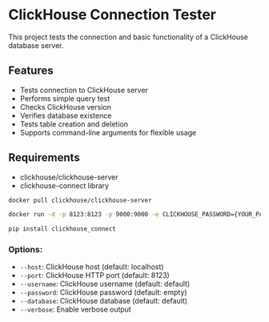 # ClickHouse Connection Tester

This project tests the connection and basic functionality of a ClickHouse database server.

## Features

- Tests connection to ClickHouse server
- Performs simple query test
- Checks ClickHouse version
- Verifies database existence
- Tests table creation and deletion
- Supports command-line arguments for flexible usage

## Requirements

- clickhouse/clickhouse-server
- clickhouse-connect library


```bash
docker pull clickhouse/clickhouse-server
```

```bash
docker run -d -p 8123:8123 -p 9000:9000 -e CLICKHOUSE_PASSWORD={YOUR_PASSWORD} --name clickhouse-server --ulimit nofile=262144:262144 clickhouse/clickhouse-server
```

```bash
pip install clickhouse_connect
```

### Options:

- `--host`: ClickHouse host (default: localhost)
- `--port`: ClickHouse HTTP port (default: 8123)
- `--username`: ClickHouse username (default: default)
- `--password`: ClickHouse password (default: empty)
- `--database`: ClickHouse database (default: default)
- `--verbose`: Enable verbose output

